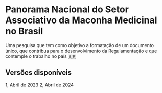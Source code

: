 # Panorama Nacional do Setor Associativo da Maconha Medicinal no Brasil

Uma pesquisa que tem como objetivo a formatação de um documento único, que contribua para o desenvolvimento da Regulamentação e que contemple o trabalho no país 🇧🇷

## Versões disponíveis

1, Abril de 2023
2, Abril de 2024
